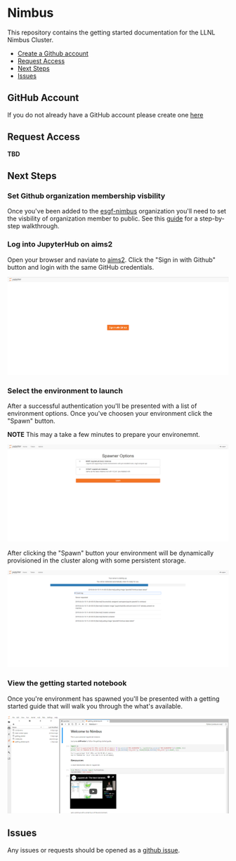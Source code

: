 # Nimbus

This repository contains the getting started documentation for the LLNL Nimbus Cluster.

* [Create a Github account](#github-account)
* [Request Access](#request-access)
* [Next Steps](#next-steps)
* [Issues](#issues)

## GitHub Account

If you do not already have a GitHub account please create one [here](https://github.com/join)

## Request Access

**TBD**

## Next Steps

### Set Github organization membership visbility
Once you've been added to the [esgf-nimbus](https://github.com/esgf-nimbus) organization you'll need to set the visbility of organization member to public. See this [guide](https://help.github.com/en/github/setting-up-and-managing-your-github-user-account/publicizing-or-hiding-organization-membership) for a step-by-step walkthrough. 

### Log into JupyterHub on aims2
Open your browser and naviate to [aims2](https://aims2.llnl.gov/jupyterhub/). Click the "Sign in with Github" button and login with the same GitHub credentials.

![signin](img/signin.png)

### Select the environment to launch
After a successful authentication you'll be presented with a list of environment options. Once you've choosen your environment click the "Spawn" button. 

**NOTE** This may a take a few minutes to prepare your environemnt.

![container](img/choose_container.png)

After clicking the "Spawn" button your environment will be dynamically provisioned in the cluster along with some persistent storage.

![provisioned](img/spawning.png)

### View the getting started notebook
Once you're environment has spawned you'll be presented with a getting started guide that will walk you through the what's available.

![getting_started](img/getting_started.png)

## Issues

Any issues or requests should be opened as a [github issue](https://github.com/esgf-nimbus/getting_started/issues/new).
